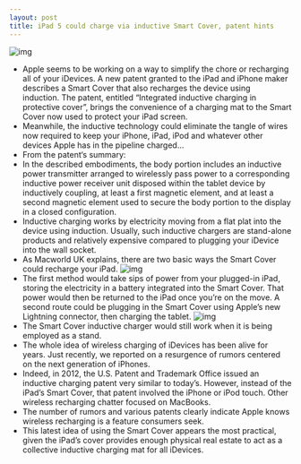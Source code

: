 ```yaml
---
layout: post
title: iPad 5 could charge via inductive Smart Cover, patent hints
---
```

![img](http://media.idownloadblog.com/wp-content/uploads/2011/03/iPad-2-Smart-Cover-e1299808645669.jpeg)
* Apple seems to be working on a way to simplify the chore or recharging all of your iDevices. A new patent granted to the iPad and iPhone maker describes a Smart Cover that also recharges the device using induction. The patent, entitled “Integrated inductive charging in protective cover”, brings the convenience of a charging mat to the Smart Cover now used to protect your iPad screen.
* Meanwhile, the inductive technology could eliminate the tangle of wires now required to keep your iPhone, iPad, iPod and whatever other devices Apple has in the pipeline charged…
* From the patent‘s summary:
* In the described embodiments, the body portion includes an inductive power transmitter arranged to wirelessly pass power to a corresponding inductive power receiver unit disposed within the tablet device by inductively coupling, at least a first magnetic element, and at least a second magnetic element used to secure the body portion to the display in a closed configuration.
* Inductive charging works by electricity moving from a flat plat into the device using induction. Usually, such inductive chargers are stand-alone products and relatively expensive compared to plugging your iDevice into the wall socket.
* As Macworld UK explains, there are two basic ways the Smart Cover could recharge your iPad.
![img](http://media.idownloadblog.com/wp-content/uploads/2013/03/Apple-patent-iPad-inductive-charging.jpg)
* The first method would take sips of power from your plugged-in iPad, storing the electricity in a battery integrated into the Smart Cover. That power would then be returned to the iPad once you’re on the move. A second route could be plugging in the Smart Cover using Apple’s new Lightning connector, then charging the tablet.
![img](http://media.idownloadblog.com/wp-content/uploads/2013/03/ApplePatent-Inductive-Smart-Cover.jpg)
* The Smart Cover inductive charger would still work when it is being employed as a stand.
* The whole idea of wireless charging of iDevices has been alive for years. Just recently, we reported on a resurgence of rumors centered on the next generation of iPhones.
* Indeed, in 2012, the U.S. Patent and Trademark Office issued an inductive charging patent very similar to today’s. However, instead of the iPad’s Smart Cover, that patent involved the iPhone or iPod touch. Other wireless recharging chatter focused on MacBooks.
* The number of rumors and various patents clearly indicate Apple knows wireless recharging is a feature consumers seek.
* This latest idea of using the Smart Cover appears the most practical, given the iPad’s cover provides enough physical real estate to act as a collective inductive charging mat for all iDevices.

